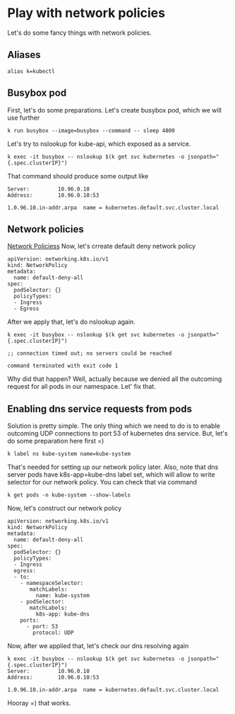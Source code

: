 # Play with network policies
Let's do some fancy things with network policies.

## Aliases
```
alias k=kubectl
```
## Busybox pod
First, let's do some preparations. Let's create busybox pod, which we will use further
```
k run busybox --image=busybox --command -- sleep 4800
```
Let's try to nslookup for kube-api, which exposed as a service.

```
k exec -it busybox -- nslookup $(k get svc kubernetes -o jsonpath="{.spec.clusterIP}")
```

That command should produce some output like
```
Server:         10.96.0.10
Address:        10.96.0.10:53

1.0.96.10.in-addr.arpa  name = kubernetes.default.svc.cluster.local
```

## Network policies
[Network Policiess](https://kubernetes.io/docs/concepts/services-networking/network-policies/#behavior-of-to-and-from-selectors)
Now, let's crreate default deny network policy
```
apiVersion: networking.k8s.io/v1
kind: NetworkPolicy
metadata:
  name: default-deny-all
spec:
  podSelector: {}
  policyTypes:
  - Ingress
  - Egress

```

After we apply that, let's do nslookup again.

```
k exec -it busybox -- nslookup $(k get svc kubernetes -o jsonpath="{.spec.clusterIP}")

;; connection timed out; no servers could be reached

command terminated with exit code 1
```
Why did that happen? Well, actually because we denied all the outcoming request for all pods in our namespace. Let' fix that.

## Enabling dns service requests from pods

Solution is pretty simple. The only thing which we need to do is to enable outcoming UDP connections to port 53 of kubernetes dns service.
But, let's do some preparation here first =)

```
k label ns kube-system name=kube-system
```
That's needed for setting up our network policy later.
Also, note that dns server pods have k8s-app=kube-dns label set, which will allow to write selector for our network policy. You can check that via command

```
k get pods -n kube-system --show-labels
```

Now, let's construct our network policy

```
apiVersion: networking.k8s.io/v1
kind: NetworkPolicy
metadata:
  name: default-deny-all
spec:
  podSelector: {}
  policyTypes:
  - Ingress
  egress:
  - to:
    - namespaceSelector:
       matchLabels:
         name: kube-system
    - podSelector:
       matchLabels:
         k8s-app: kube-dns
    ports:
      - port: 53
        protocol: UDP

```
Now, after we applied that, let's check our dns resolving again
```
k exec -it busybox -- nslookup $(k get svc kubernetes -o jsonpath="{.spec.clusterIP}")
Server:         10.96.0.10
Address:        10.96.0.10:53

1.0.96.10.in-addr.arpa  name = kubernetes.default.svc.cluster.local

```
Hooray =) that works.

